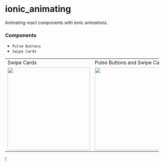 # ionic_animating
Animating react components with ionic animations.





### Components

- ``Pulse Buttons``
- ``Swipe Cards``

<table>
  <tr>
    <td>Swipe Cards</td>
     <td>Pulse Buttons and Swipe Cards</td>
    <td>Video</td>
  </tr>
  <tr>
   <td><img src="https://user-images.githubusercontent.com/72607039/199878338-6a6dfeab-f672-4e5b-9882-d0eeb96bca0f.jpg" width=270 ></td>
   <td><img src="https://user-images.githubusercontent.com/72607039/199878332-35c790b1-8211-42c6-8cff-4c5971489475.jpg" width=270 ></td>
    <td><video src="https://user-images.githubusercontent.com/72607039/199409696-a745b786-8ec4-4cc0-9e12-d59f812af9b0.mp4" width=270 /></td>
  </tr>
 </table>!
